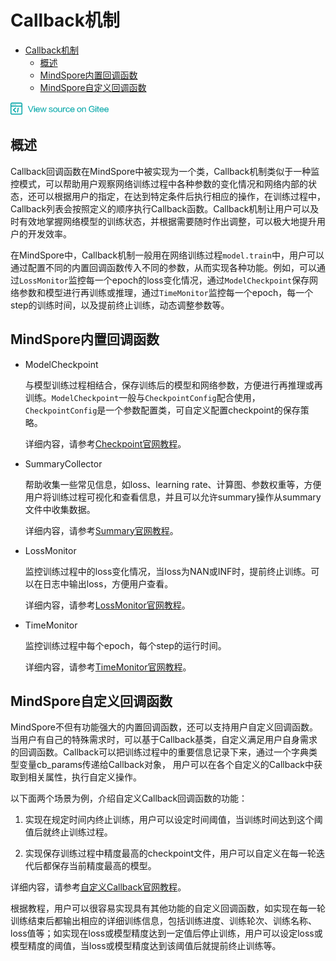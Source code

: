 # Callback机制

<!-- TOC -->

- [Callback机制](#callback机制)
  - [概述](#概述)
  - [MindSpore内置回调函数](#mindspore内置回调函数)
  - [MindSpore自定义回调函数](#mindspore自定义回调函数)

<!-- /TOC -->

<a href="https://gitee.com/mindspore/docs/blob/master/api/source_zh_cn/programming_guide/callback.md" target="_blank"><img src="../_static/logo_source.png"></a>

## 概述
Callback回调函数在MindSpore中被实现为一个类，Callback机制类似于一种监控模式，可以帮助用户观察网络训练过程中各种参数的变化情况和网络内部的状态，还可以根据用户的指定，在达到特定条件后执行相应的操作，在训练过程中，Callback列表会按照定义的顺序执行Callback函数。Callback机制让用户可以及时有效地掌握网络模型的训练状态，并根据需要随时作出调整，可以极大地提升用户的开发效率。

在MindSpore中，Callback机制一般用在网络训练过程`model.train`中，用户可以通过配置不同的内置回调函数传入不同的参数，从而实现各种功能。例如，可以通过`LossMonitor`监控每一个epoch的loss变化情况，通过`ModelCheckpoint`保存网络参数和模型进行再训练或推理，通过`TimeMonitor`监控每一个epoch，每一个step的训练时间，以及提前终止训练，动态调整参数等。

## MindSpore内置回调函数

- ModelCheckpoint

    与模型训练过程相结合，保存训练后的模型和网络参数，方便进行再推理或再训练。`ModelCheckpoint`一般与`CheckpointConfig`配合使用，`CheckpointConfig`是一个参数配置类，可自定义配置checkpoint的保存策略。

    详细内容，请参考[Checkpoint官网教程](https://www.mindspore.cn/tutorial/zh-CN/master/use/saving_and_loading_model_parameters.html)。

- SummaryCollector

    帮助收集一些常见信息，如loss、learning rate、计算图、参数权重等，方便用户将训练过程可视化和查看信息，并且可以允许summary操作从summary文件中收集数据。

    详细内容，请参考[Summary官网教程](https://www.mindspore.cn/tutorial/zh-CN/master/advanced_use/summary_record.html)。

- LossMonitor

    监控训练过程中的loss变化情况，当loss为NAN或INF时，提前终止训练。可以在日志中输出loss，方便用户查看。

    详细内容，请参考[LossMonitor官网教程](https://www.mindspore.cn/tutorial/zh-CN/master/advanced_use/second_order_optimizer_for_resnet50_application.html#id11)。

- TimeMonitor
 
    监控训练过程中每个epoch，每个step的运行时间。

    详细内容，请参考[TimeMonitor官网教程](https://www.mindspore.cn/tutorial/zh-CN/master/advanced_use/second_order_optimizer_for_resnet50_application.html#id11)。

## MindSpore自定义回调函数
MindSpore不但有功能强大的内置回调函数，还可以支持用户自定义回调函数。当用户有自己的特殊需求时，可以基于Callback基类，自定义满足用户自身需求的回调函数。Callback可以把训练过程中的重要信息记录下来，通过一个字典类型变量cb_params传递给Callback对象， 用户可以在各个自定义的Callback中获取到相关属性，执行自定义操作。

以下面两个场景为例，介绍自定义Callback回调函数的功能：

1. 实现在规定时间内终止训练，用户可以设定时间阈值，当训练时间达到这个阈值后就终止训练过程。

2. 实现保存训练过程中精度最高的checkpoint文件，用户可以自定义在每一轮迭代后都保存当前精度最高的模型。

详细内容，请参考[自定义Callback官网教程](https://www.mindspore.cn/tutorial/zh-CN/master/advanced_use/customized_debugging_information.html#id3)。

根据教程，用户可以很容易实现具有其他功能的自定义回调函数，如实现在每一轮训练结束后都输出相应的详细训练信息，包括训练进度、训练轮次、训练名称、loss值等；如实现在loss或模型精度达到一定值后停止训练，用户可以设定loss或模型精度的阈值，当loss或模型精度达到该阈值后就提前终止训练等。